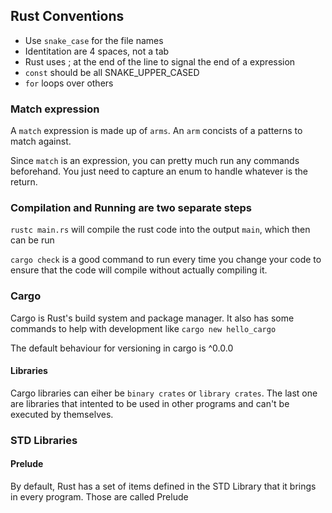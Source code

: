 ## Rust Conventions
- Use `snake_case` for the file names
- Identitation are 4 spaces, not a tab
- Rust uses ; at the end of the line to signal the end of a expression
- `const` should be all SNAKE_UPPER_CASED
- `for` loops over others

### Match expression
A `match` expression is made up of `arms`. An `arm` concists of a patterns to match against. 

Since `match` is an expression, you can pretty much run any commands beforehand. You just need to capture an enum to handle whatever is the return.
### Compilation and Running are two separate steps
`rustc main.rs` will compile the rust code into the output `main`, which then can be run

`cargo check` is a good command to run every time you change your code to ensure that the code will compile without actually compiling it.

### Cargo
Cargo is Rust's build system and package manager. It also has some commands to help with development like `cargo new hello_cargo`

The default behaviour for versioning in cargo is ^0.0.0


#### Libraries
Cargo libraries can eiher be `binary crates` or `library crates`. The last one are libraries that intented to be used in other programs and can't be executed by themselves.

### STD Libraries
#### Prelude
By default, Rust has a set of items defined in the STD Library that it brings in every program. Those are called Prelude